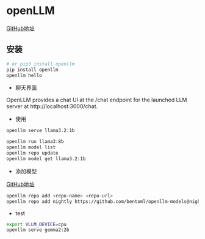 # openLLM

[GitHub地址](https://github.com/bentoml/OpenLLM)

## 安装

```bash
# or pip3 install openllm
pip install openllm
openllm hello

```

- 聊天界面

OpenLLM provides a chat UI at the /chat endpoint for the launched LLM server at http://localhost:3000/chat.

- 使用

```bash
openllm serve llama3.2:1b

openllm run llama3:8b
openllm model list
openllm repo update
openllm model get llama3.2:1b
```

- 添加模型

[GitHub地址](https://github.com/bentoml/openllm-models)

```bash
openllm repo add <repo-name> <repo-url>
openllm repo add nightly https://github.com/bentoml/openllm-models@nightly
```

- test

```bash
export VLLM_DEVICE=cpu
openllm serve gemma2:2b
```
